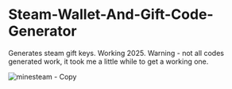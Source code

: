 # Steam-Wallet-And-Gift-Code-Generator
Generates steam gift keys. Working 2025. Warning - not all codes generated work, it took me a little while to get a working one.


![minesteam - Copy](https://github.com/user-attachments/assets/e09e4e98-f3d9-4d20-9fd4-438482c91ee9)
